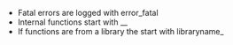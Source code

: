 * Fatal errors are logged with error_fatal
* Internal functions start with __
* If functions are from a library the start with libraryname_
